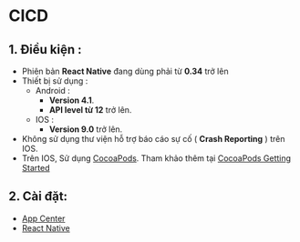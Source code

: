 # CICD

## 1. Điều kiện :

- Phiên bản **React Native** đang dùng phải từ **0.34** trở lên
- Thiết bị sử dụng :
  - Android :
    - **Version 4.1**.
    - **API level từ 12** trở lên.
  - IOS :
    - **Version 9.0** trở lên.
- Không sử dụng thư viện hỗ trợ báo cáo sự cố ( **Crash Reporting** ) trên IOS.
- Trên IOS, Sử dụng [CocoaPods](https://cocoapods.org/). Tham khảo thêm tại [ CocoaPods Getting Started ](https://guides.cocoapods.org/using/getting-started.html)

## 2. Cài đặt:

- [App Center](./readme/Appcenter.md)
- [React Native](./readme/ReactNative.md)
